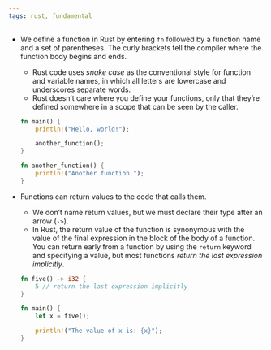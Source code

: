 ```yaml
---
tags: rust, fundamental
---
```


- We define a function in Rust by entering `fn` followed by a function name and a set of parentheses. The curly brackets tell the compiler where the function body begins and ends.
	- Rust code uses _snake case_ as the conventional style for function and variable names, in which all letters are lowercase and underscores separate words.
	- Rust doesn’t care where you define your functions, only that they’re defined somewhere in a scope that can be seen by the caller.
	```rust
	fn main() {
	    println!("Hello, world!");
	
	    another_function();
	}
	
	fn another_function() {
	    println!("Another function.");
	}
	```

- Functions can return values to the code that calls them.
	- We don’t name return values, but we must declare their type after an arrow (`->`). 
	- In Rust, the return value of the function is synonymous with the value of the final expression in the block of the body of a function. You can return early from a function by using the `return` keyword and specifying a value, but most functions *return the last expression implicitly*.
	```rust
	fn five() -> i32 {
	    5 // return the last expression implicitly
	}
	
	fn main() {
	    let x = five();
	
	    println!("The value of x is: {x}");
	}
	```